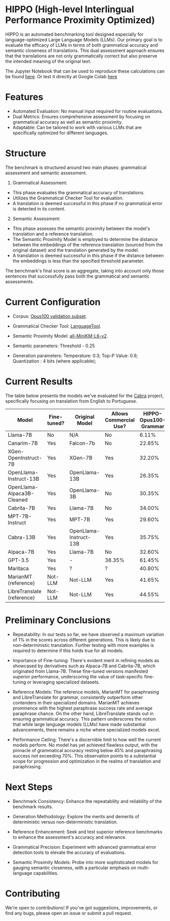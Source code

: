 # HIPPO (High-level Interlingual Performance Proximity Optimized)

HIPPO is an automated benchmarking tool designed especially for language-optimized Large Language Models (LLMs). Our primary goal is to evaluate the efficacy of LLMs in terms of both grammatical accuracy and semantic closeness of translations. This dual assessment approach ensures that the translations are not only grammatically correct but also preserve the intended meaning of the original text.

The Jupyter Notebook that can be used to reproduce these calculations can be found [here](https://github.com/gustrd/hippo/blob/main/notebooks/hippo_benchmark_colab.ipynb). Or test it directly at Google Colab [here](https://colab.research.google.com/drive/1lvfepa5fwTkap6oYb7IlJkUqn4yR4FHB?usp=sharing)

# Features

- Automated Evaluation: No manual input required for routine evaluations.
- Dual Metrics: Ensures comprehensive assessment by focusing on grammatical accuracy as well as semantic proximity.
- Adaptable: Can be tailored to work with various LLMs that are specifically optimized for different languages.

# Structure

The benchmark is structured around two main phases: grammatical assessment and semantic assessment.

1. Grammatical Assessment:

- This phase evaluates the grammatical accuracy of translations.
- Utilizes the Grammatical Checker Tool for evaluation.
- A translation is deemed successful in this phase if no grammatical error is detected in its content.

2. Semantic Assessment:

- This phase assesses the semantic proximity between the model's translation and a reference translation.
- The Semantic Proximity Model is employed to determine the distance between the embeddings of the reference translation (sourced from the original dataset) and the translation generated by the model.
- A translation is deemed successful in this phase if the distance between the embeddings is less than the specified threshold parameter.

The benchmark's final score is an aggregate, taking into account only those sentences that successfully pass both the grammatical and semantic assessments.

# Current Configuration

- Corpus: [Opus100 validation subset](https://huggingface.co/datasets/opus100/viewer/en-pt/validation).
- Grammatical Checker Tool: [LanguageTool](https://github.com/languagetool-org/languagetool).
- Semantic Proximity Model: [all-MiniKM-L6-v2](https://huggingface.co/sentence-transformers/all-MiniLM-L6-v2).

- Semantic parameters:
Threshold - 0.25

- Generation parameters:
Temperature: 0.3;
Top-P Value: 0.9;
Quantization : 4 bits (where applicable);

# Current Results

The table below presents the models we've evaluated for the [Cabra](https://github.com/gustrd/cabra) project, specifically focusing on translation from English to Portuguese.

| Model | Fine-tuned? | Original Model | Allows Commercial Use? |HIPPO-Opus100-Grammar | HIPPO-Opus100-Paraphrase | HIPPO-Opus100-Combined |
|-------|-------------|----------------|------------------------|----------------------|--------------------------|------------------------|
| Llama-7B | No | N/A | No | 6.11% | 8.91% | 2.10% |
| Canarim-7B | Yes | Falcon-7b | No | 22.85% | 21.45% | 6.50% |
| XGen-OpenInstruct-7B | Yes | XGen-7B | Yes | 32.20% | 29.90% | 8.50% |
| OpenLlama-Instruct-13B | Yes | OpenLlama-13B | Yes | 26.35% | 32.50% | 8.75% |
| OpenLlama-Alpaca3B-Cleaned | Yes | OpenLlama-3B | No | 30.35% | 30.90% | 10.00% |
| Cabrita-7B | Yes | Llama-7B | No | 34.00% | 33.85% | 10.60% |
| MPT-7B-Instruct | Yes | MPT-7B | Yes | 29.60% | 41.80% | 11.85% |
| Cabra-13B | Yes | OpenLlama-Instruct-13B | Yes | 35.75% | 37.75% | 12.40% |
| Alpaca-7B | Yes | Llama-7B | No | 32.60% | 46.30% | 15.25% |
| GPT-3.5 | Yes | - | 38.35% | 61.45% | 22.80% | 
| Maritaca | Yes | ? | ? | 40.80% | 59.50% | 23.15% | 
| MarianMT (reference) | Not-LLM | Not-LLM | Yes | 41.65% | 69.35% | 26.80% |
| LibreTranslate (reference) | Not-LLM | Not-LLM | Yes | 44.55% | 66.40% | 27.90% |

# Preliminary Conclusions

- Repeatability: In our tests so far, we have observed a maximum variation of 1% in the scores across different generations. This is likely due to non-deterministic translation. Further testing with more examples is required to determine if this holds true for all models.

- Importance of Fine-tuning: There's evident merit in refining models as showcased by derivatives such as Alpaca-7B and Cabrita-7B, which originated from Llama-7B. These fine-tuned versions manifested superior performance, underscoring the value of task-specific fine-tuning or leveraging specialized datasets.

- Reference Models: The reference models, MarianMT for paraphrasing and LibreTranslate for grammar, consistently outperform other contenders in their specialized domains. MarianMT achieves prominence with the highest paraphrase success rate and average paraphrase chance. On the other hand, LibreTranslate stands out in ensuring grammatical accuracy. This pattern underscores the notion that while large language models (LLMs) have made substantial advancements, there remains a niche where specialized models excel.

- Performance Ceiling: There's a discernible limit to how well the current models perform. No model has yet achieved flawless output, with the pinnacle of grammatical accuracy resting below 45% and paraphrasing success not exceeding 70%. This observation points to a substantial scope for progression and optimization in the realms of translation and paraphrasing.

# Next Steps

- Benchmark Consistency: Enhance the repeatability and reliability of the benchmark results.

- Generation Methodology: Explore the merits and demerits of deterministic versus non-deterministic translation.

- Reference Enhancement: Seek and test superior reference benchmarks to enhance the assessment's accuracy and relevance.

- Grammatical Precision: Experiment with advanced grammatical error detection tools to elevate the accuracy of evaluations.

- Semantic Proximity Models: Probe into more sophisticated models for gauging semantic closeness, with a particular emphasis on multi-language capabilities.

# Contributing

We're open to contributions! If you've got suggestions, improvements, or find any bugs, please open an issue or submit a pull request.

